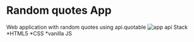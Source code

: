 # Random quotes App
Web application with random quotes using api.quotable
![app api](https://user-images.githubusercontent.com/88896840/194622655-9ff7dd83-9a9b-4565-8e61-d09d1097d3de.PNG)
Stack 
*HTML5
*CSS 
*vanilla JS 
